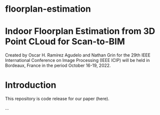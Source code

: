 # floorplan-estimation

# Indoor Floorplan Estimation from 3D Point CLoud for Scan-to-BIM

Created by Oscar H. Ramírez Agudelo and Nathan Grin for the 29th IEEE International Conference on Image Processing (IEEE ICIP) will be held in Bordeaux, France in the period October 16-19, 2022.

# Introduction
This repository is code release for our paper (here).

...
